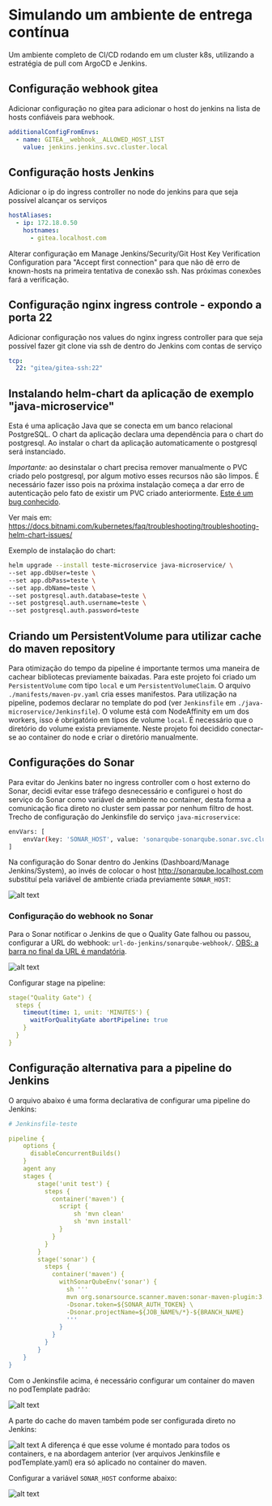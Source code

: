 # Simulando um ambiente de entrega contínua
Um ambiente completo de CI/CD rodando em um cluster k8s, utilizando a estratégia de pull com ArgoCD e Jenkins.

## Configuração webhook gitea
Adicionar configuração no gitea para adicionar o host do jenkins na lista de hosts confiáveis para webhook.
```yaml
additionalConfigFromEnvs:
  - name: GITEA__webhook__ALLOWED_HOST_LIST
    value: jenkins.jenkins.svc.cluster.local
```    

## Configuração hosts Jenkins
Adicionar o ip do ingress controller no node do jenkins para que seja possível alcançar os serviços
```yaml
hostAliases:   
  - ip: 172.18.0.50
    hostnames:
      - gitea.localhost.com
```
Alterar configuração em Manage Jenkins/Security/Git Host Key Verification Configuration para "Accept first connection" para que não dê erro de known-hosts na primeira tentativa de conexão ssh. Nas próximas conexões fará a verificação.

## Configuração nginx ingress controle - expondo a porta 22
Adicionar configuração nos values do nginx ingress controller para que seja possível fazer git clone via ssh de dentro do Jenkins com contas de serviço
```yaml
tcp:
  22: "gitea/gitea-ssh:22"
```

## Instalando helm-chart da aplicação de exemplo "java-microservice"
Esta é uma aplicação Java que se conecta em um banco relacional PostgreSQL. O chart da aplicação declara uma dependência para o chart do postgresql.
Ao instalar o chart da aplicação automaticamente o postgresql será instanciado.

*Importante:* ao desinstalar o chart precisa remover manualmente o PVC criado pelo postgresql, por algum motivo esses recursos não são limpos. É necessário fazer isso pois na próxima instalação começa a dar erro de autenticação pelo fato de existir um PVC criado anteriormente. [Este é um bug conhecido](https://github.com/helm/helm/issues/5156). 

Ver mais em: https://docs.bitnami.com/kubernetes/faq/troubleshooting/troubleshooting-helm-chart-issues/


Exemplo de instalação do chart:
```bash
helm upgrade --install teste-microservice java-microservice/ \
--set app.dbUser=teste \
--set app.dbPass=teste \
--set app.dbName=teste \
--set postgresql.auth.database=teste \
--set postgresql.auth.username=teste \
--set postgresql.auth.password=teste
```

## Criando um PersistentVolume para utilizar cache do maven repository
Para otimização do tempo da pipeline é importante termos uma maneira de cachear bibliotecas previamente baixadas.
Para este projeto foi criado um `PersistentVolume` com tipo `local` e um `PersistentVolumeClaim`.
O arquivo `./manifests/maven-pv.yaml` cria esses manifestos. Para utilização na pipeline, podemos declarar no template
do pod (ver `Jenkinsfile` em `./java-microservice/Jenkinsfile`).
O volume está com NodeAffinity em um dos workers, isso é obrigatório em tipos
de volume `local`. É necessário que o diretório do volume exista previamente. Neste projeto foi decidido conectar-se ao container do node e criar o diretório manualmente.

## Configurações do Sonar
Para evitar do Jenkins bater no ingress controller com o host externo do Sonar, decidi evitar esse tráfego desnecessário e configurei o host do serviço do Sonar como variável de ambiente no container, desta forma a comunicação fica direto no cluster sem passar por nenhum filtro de host. Trecho de configuração do Jenkinsfile do serviço `java-microservice`:
```bash
envVars: [
    envVar(key: 'SONAR_HOST', value: 'sonarqube-sonarqube.sonar.svc.cluster.local:9000')
]
```

Na configuração do Sonar dentro do Jenkins (Dashboard/Manage Jenkins/System), ao invés de colocar o host http://sonarqube.localhost.com substituí pela variável de ambiente criada previamente `SONAR_HOST`:

![alt text](./images/image-1.png)

### Configuração do webhook no Sonar
Para o Sonar notificar o Jenkins de que o Quality Gate falhou ou passou, configurar a URL do webhook: `url-do-jenkins/sonarqube-webhook/`. [OBS: a barra no final da URL é mandatória](https://docs.sonarsource.com/sonarqube/latest/analyzing-source-code/ci-integration/jenkins-integration/pipeline-pause/).

![alt text](./images/sonar-webhook.png)

Configurar stage na pipeline:
```yaml
stage("Quality Gate") {
  steps {
    timeout(time: 1, unit: 'MINUTES') {
      waitForQualityGate abortPipeline: true
    }
  }
}
```

## Configuração alternativa para a pipeline do Jenkins
O arquivo abaixo é uma forma declarativa de configurar uma pipeline do Jenkins:

```yaml
# Jenkinsfile-teste

pipeline {
    options {
      disableConcurrentBuilds()
    }
    agent any
    stages {
        stage('unit test') {
          steps {
            container('maven') {
              script {
                  sh 'mvn clean'
                  sh 'mvn install'
              }
            }
          }
        }
        stage('sonar') {
          steps {
            container('maven') {
              withSonarQubeEnv('sonar') {
                sh '''
                mvn org.sonarsource.scanner.maven:sonar-maven-plugin:3.11.0.3922:sonar \
                -Dsonar.token=${SONAR_AUTH_TOKEN} \
                -Dsonar.projectName=${JOB_NAME%/*}-${BRANCH_NAME}
                '''
              } 
            }
          }
        }
    }
}
```

Com o Jenkinsfile acima, é necessário configurar um container do maven no podTemplate padrão:

![alt text](./images/image-4.png)

A parte do cache do maven também pode ser configurada direto no Jenkins:

![alt text](./images/image-2.png)
A diferença é que esse volume é montado para todos os containers, e na abordagem anterior (ver arquivos Jenkinsfile e podTemplate.yaml) era só aplicado no container do maven.

Configurar a variável `SONAR_HOST` conforme abaixo:

![alt text](./images/image-3.png)

